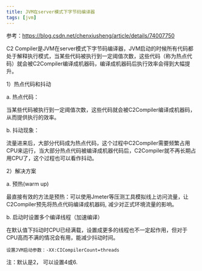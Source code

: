 ```yaml
---
title: JVM在server模式下字节码编译器
tags: [jvm]
---
```


参考：https://blog.csdn.net/chenxiusheng/article/details/74007750

C2 Compiler是JVM在server模式下字节码编译器，JVM启动的时候所有代码都处于解释执行模式，当某些代码被执行到一定阈值次数，这些代码（称为热点代码）就会被C2Compiler编译成机器码，编译成机器码后执行效率会得到大幅提升。

1）热点代码和抖动

a. 热点代码：

当某些代码被执行到一定阈值次数，这些代码就会被C2Compiler编译成机器码，从而提供执行的效率。

b. 抖动现象：

流量进来后，大部分代码成为热点代码，这个过程中C2Compiler需要频繁占用CPU来运行，当大部分热点代码被编译成机器代码后，C2Compiler就不再长期占用CPU了，这个过程也可以看作抖动。

2）解决方案

a. 预热(warm up)

最直接有效的方法是预热：可以使用Jmeter等压测工具模拟线上访问流量，让C2Compiler预先将热点代码编译成机器码, 减少对正式环境流量的影响。

b. 启动时设置多个编译线程（加速编译）

在默认值下抖动时CPU已经满载，设置成更多的线程也不一定起作用，但对于CPU高而不满的情况会有用，能减少抖动时间。

```
设置JVM启动参数：-XX:CICompilerCount=threads
```

注：默认是2， 可以设置4或6.


